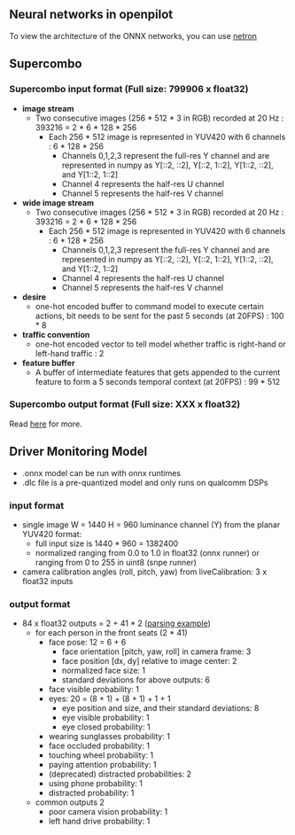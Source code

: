 ## Neural networks in openpilot
To view the architecture of the ONNX networks, you can use [netron](https://netron.app/)

## Supercombo
### Supercombo input format (Full size: 799906 x float32)
* **image stream**
  * Two consecutive images (256 * 512 * 3 in RGB) recorded at 20 Hz : 393216 = 2 * 6 * 128 * 256
    * Each 256 * 512 image is represented in YUV420 with 6 channels : 6 * 128 * 256
      * Channels 0,1,2,3 represent the full-res Y channel and are represented in numpy as Y[::2, ::2], Y[::2, 1::2], Y[1::2, ::2], and Y[1::2, 1::2]
      * Channel 4 represents the half-res U channel
      * Channel 5 represents the half-res V channel
* **wide image stream**
  * Two consecutive images (256 * 512 * 3 in RGB) recorded at 20 Hz : 393216 = 2 * 6 * 128 * 256
    * Each 256 * 512 image is represented in YUV420 with 6 channels : 6 * 128 * 256
      * Channels 0,1,2,3 represent the full-res Y channel and are represented in numpy as Y[::2, ::2], Y[::2, 1::2], Y[1::2, ::2], and Y[1::2, 1::2]
      * Channel 4 represents the half-res U channel
      * Channel 5 represents the half-res V channel
* **desire**
  * one-hot encoded buffer to command model to execute certain actions, bit needs to be sent for the past 5 seconds (at 20FPS) : 100 * 8
* **traffic convention**
  * one-hot encoded vector to tell model whether traffic is right-hand or left-hand traffic : 2
* **feature buffer**
  * A buffer of intermediate features that gets appended to the current feature to form a 5 seconds temporal context (at 20FPS) : 99 * 512


### Supercombo output format (Full size: XXX x float32)
Read [here](https://github.com/commaai/openpilot/blob/90af436a121164a51da9fa48d093c29f738adf6a/selfdrive/frogpilot_modeld/models/driving.h#L236) for more.


## Driver Monitoring Model
* .onnx model can be run with onnx runtimes
* .dlc file is a pre-quantized model and only runs on qualcomm DSPs

### input format
* single image W = 1440 H = 960 luminance channel (Y) from the planar YUV420 format:
  * full input size is 1440 * 960 = 1382400
  * normalized ranging from 0.0 to 1.0 in float32 (onnx runner) or ranging from 0 to 255 in uint8 (snpe runner)
* camera calibration angles (roll, pitch, yaw) from liveCalibration: 3 x float32 inputs

### output format
* 84 x float32 outputs = 2 + 41 * 2 ([parsing example](https://github.com/commaai/openpilot/blob/22ce4e17ba0d3bfcf37f8255a4dd1dc683fe0c38/selfdrive/frogpilot_modeld/models/dmonitoring.cc#L33))
  * for each person in the front seats (2 * 41)
    * face pose: 12 = 6 + 6
      * face orientation [pitch, yaw, roll] in camera frame: 3
      * face position [dx, dy] relative to image center: 2
      * normalized face size: 1
      * standard deviations for above outputs: 6
    * face visible probability: 1
    * eyes: 20 = (8 + 1) + (8 + 1) + 1 + 1
      * eye position and size, and their standard deviations: 8
      * eye visible probability: 1
      * eye closed probability: 1
    * wearing sunglasses probability: 1
    * face occluded probability: 1
    * touching wheel probability: 1
    * paying attention probability: 1
    * (deprecated) distracted probabilities: 2
    * using phone probability: 1
    * distracted probability: 1
  * common outputs 2
    * poor camera vision probability: 1
    * left hand drive probability: 1
